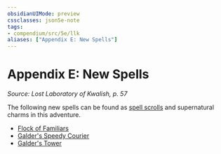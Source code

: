 ```yaml
---
obsidianUIMode: preview
cssclasses: json5e-note
tags:
- compendium/src/5e/llk
aliases: ["Appendix E: New Spells"]
---
```

# Appendix E: New Spells
*Source: Lost Laboratory of Kwalish, p. 57* 

The following new spells can be found as [spell scrolls](/3-Mechanics/CLI/items/spell-scroll.md) and supernatural charms in this adventure.

- [Flock of Familiars](/3-Mechanics/CLI/spells/flock-of-familiars-llk.md)  
- [Galder's Speedy Courier](/3-Mechanics/CLI/spells/galders-speedy-courier-llk.md)  
- [Galder's Tower](/3-Mechanics/CLI/spells/galders-tower-llk.md)
